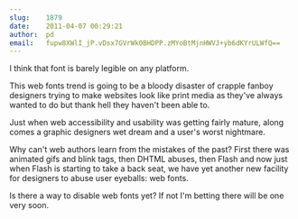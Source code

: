 ```yaml
---
slug:    1879
date:    2011-04-07 00:29:21
author:  pd
email:   fupw8XWlI_jP.vDsx7GVrWk0BHDPP.zMYoBtMjnHWVJ+yb6dKYrULWfQ==
---
```


I think that font is barely legible on any platform.

This web fonts trend is going to be a bloody disaster of crapple
fanboy designers trying to make websites look like print media as
they've always wanted to do but thank hell they haven't been able to.

Just when web accessibility and usability was getting fairly mature,
along comes a graphic designers wet dream and a user's worst
nightmare.

Why can't web authors learn from the mistakes of the past? First there
was animated gifs and blink tags, then DHTML abuses, then Flash and
now just when Flash is starting to take a back seat, we have yet
another new facility for designers to abuse user eyeballs: web fonts.

Is there a way to disable web fonts yet? If not I'm betting there will be one very soon.
